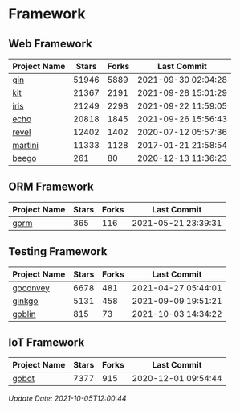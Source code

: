 # Framework

## Web Framework
| Project Name | Stars | Forks | Last Commit |
| ------------ | ----- | ----- | ----------- |
| [gin](https://github.com/gin-gonic/gin) | 51946 | 5889 | 2021-09-30 02:04:28 |
| [kit](https://github.com/go-kit/kit) | 21367 | 2191 | 2021-09-28 15:01:29 |
| [iris](https://github.com/kataras/iris) | 21249 | 2298 | 2021-09-22 11:59:05 |
| [echo](https://github.com/labstack/echo) | 20818 | 1845 | 2021-09-26 15:56:43 |
| [revel](https://github.com/revel/revel) | 12402 | 1402 | 2020-07-12 05:57:36 |
| [martini](https://github.com/go-martini/martini) | 11333 | 1128 | 2017-01-21 21:58:54 |
| [beego](https://github.com/astaxie/beego) | 261 | 80 | 2020-12-13 11:36:23 |

## ORM Framework
| Project Name | Stars | Forks | Last Commit |
| ------------ | ----- | ----- | ----------- |
| [gorm](https://github.com/jinzhu/gorm) | 365 | 116 | 2021-05-21 23:39:31 |

## Testing Framework
| Project Name | Stars | Forks | Last Commit |
| ------------ | ----- | ----- | ----------- |
| [goconvey](https://github.com/smartystreets/goconvey) | 6678 | 481 | 2021-04-27 05:44:01 |
| [ginkgo](https://github.com/onsi/ginkgo) | 5131 | 458 | 2021-09-09 19:51:21 |
| [goblin](https://github.com/franela/goblin) | 815 | 73 | 2021-10-03 14:34:22 |

## IoT Framework
| Project Name | Stars | Forks | Last Commit |
| ------------ | ----- | ----- | ----------- |
| [gobot](https://github.com/hybridgroup/gobot) | 7377 | 915 | 2020-12-01 09:54:44 |

*Update Date: 2021-10-05T12:00:44*
